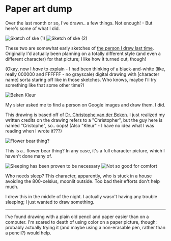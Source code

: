 # Paper art dump

Over the last month or so, I've drawn.. a few things. Not enough! - But here's some of what I did.

![Sketch of ske (1)](static/media/22-sketch-of-ske-1.png)
![Sketch of ske (2)](static/media/22-sketch-of-ske-2.png)

These two are somewhat early sketches of [the person I drew last time](posts/21-digital-art-again.html). Originally I'd actually been planning on a totally different style (and even a different character) for that picture; I like how it turned out, though!

(Okay, now I *have* to explain - I had been thinking of a black-and-white (like, really 000000 and FFFFFF - no grayscale) digital drawing with \[character name\] sorta staring off like in those sketches. Who knows, maybe I'll try something like that some other time?)

![Beken Kleur](static/media/22-beken-kleur.png)

My sister asked me to find a person on Google images and draw them. I did.

This drawing is based off of [Dr. Christophe van der Beken](http://www.hrc.ugent.be/staff/christophe-van-der-beken/). I just realized my written credits on the drawing refers to a "Christopher", but the guy here is named "Cristophe", so.. oops! (Also "Kleur" - I have no idea what I was reading when I wrote it???)

![Flower bear thing?](static/media/22-nice-flower.png)

This is a.. flower bear thing? In any case, it's a full character picture, which I haven't done many of.

![Sleeping has been proven to be necessary](static/media/22-sleep.png)
![Not so good for comfort](static/media/22-sleep-please.png)

Who needs sleep? This character, apparently, who is stuck in a house avoiding the 800-celsius, moonlit outside. Too bad their efforts don't help much.

I drew this in the middle of the night. I actually wasn't having any trouble sleeping; I just wanted to draw something.

---

I've found drawing with a plain old pencil and paper easier than on a computer. I'm scared to death of using color on a paper picture, though; probably actually trying it (and maybe using a non-erasable pen, rather than a pencil?) would help.